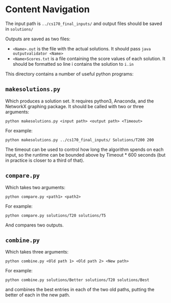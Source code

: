 # Content Navigation

The input path is `../cs170_final_inputs/` and output files should be saved in `solutions/`

Outputs are saved as two files:

* `<Name>.out` is the file with the actual solutions. It should pass `java outputvalidator <Name>`
* `<Name>Scores.txt` is a file containing the score values of each solution. It should be formatted so line i contains the solution to `i.in`

This directory contains a number of useful python programs:

## `makesolutions.py`

Which produces a solution set. It requires python3, Anaconda, and the NetworkX graphing package. It should be called with two or three arguments:

```
python makesolutions.py <input path> <output path> <Timeout>
```
	
For example:

```
python makesolutions.py ../cs170_final_inputs/ Solutions/T200 200
```

The timeout can be used to control how long the algorithm spends on each input, so the runtime can be bounded above by Timeout * 600 seconds (but in practice is closer to a third of that). 

## `compare.py`

Which takes two arguments: 

```
python compare.py <path1> <path2>
```

For example: 

```
python compare.py solutions/T20 solutions/T5
```

And compares two outputs.

## `combine.py`

Which takes three arguments:

```
python combine.py <Old path 1> <Old path 2> <New path>
```

For example:

```
python combine.py solutions/Better solutions/T20 solutions/Best
```

and combines the best entries in each of the two old paths, putting the better of each in the new path.